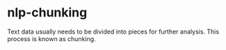 # nlp-chunking
Text data usually needs to be divided into pieces for further analysis. This process is known as chunking.
